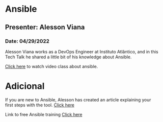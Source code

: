 # Ansible

## Presenter: Alesson Viana
### Date: 04/29/2022

Alesson Viana works as a DevOps Engineer at Instituto Atlântico, and in this Tech Talk he shared a little bit of his knowledge about Ansible.

[Click here](https://drive.google.com/file/d/1S4MlhimviIcCDbmTmurAgMm73X-imABR/view?usp=sharing) to watch video class about ansible.


# Adicional

If you are new to Ansible, Alesson has created an article explaining your first steps with the tool.
[Click here](https://medium.com/@alesson.viana/primeiros-passos-com-ansible-6184ca05bd63)

Link to free Ansible training [Click here](https://www.youtube.com/watch?v=3RiVKs8GHYQ&list=PLT98CRl2KxKEUHie1m24-wkyHpEsa4Y70)


